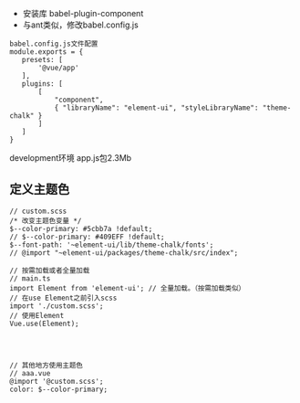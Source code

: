 
 - 安装库 babel-plugin-component
 - 与ant类似，修改babel.config.js
 
 ```
 babel.config.js文件配置 
 module.exports = {
	presets: [
		'@vue/app'
	],
	plugins: [
		[
			"component",
			{ "libraryName": "element-ui", "styleLibraryName": "theme-chalk" }
		]
	]
}
```
development环境 app.js包2.3Mb


## 定义主题色

```
// custom.scss
/* 改变主题色变量 */
$--color-primary: #5cbb7a !default;
// $--color-primary: #409EFF !default;
$--font-path: '~element-ui/lib/theme-chalk/fonts';
// @import "~element-ui/packages/theme-chalk/src/index";

// 按需加载或者全量加载 
// main.ts
import Element from 'element-ui'; // 全量加载。（按需加载类似）
// 在use Element之前引入scss
import './custom.scss'; 
// 使用Element
Vue.use(Element);




// 其他地方使用主题色
// aaa.vue
@import '@custom.scss';
color: $--color-primary;
```
